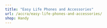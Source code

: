 ```yaml
---
title: "Easy Life Phones and Accessories"
url: /accra/easy-life-phones-and-accessories/
shop: Handy
---
```

